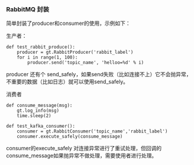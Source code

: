 ### RabbitMQ 封装

简单封装了producer和consumer的使用，示例如下：

生产者：

    def test_rabbit_produce():
        producer = gt.RabbitProducer('rabbit_label')
        for i in range(1, 100):
            producer.send('topic_name', 'helloo=%d' % i)

producer 还有个 send_safely，如果send失败（比如连接不上）它不会抛异常，不重要的数据（比如日志）就可以使用send_safely。

消费者

    def consume_message(msg):
        gt.log_info(msg)
        time.sleep(2)

    def test_kafka_consumer():
        consumer = gt.RabbitConsumer('topic_name','rabbit_label')
        consumer.execute_safely(consume_message)
        
        
consumer的execute_safely 对连接异常进行了重试处理，但回调的consume_message如果抛异常不做处理，需要使用者进行处理。




